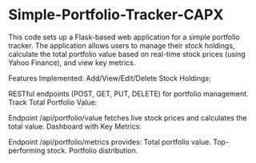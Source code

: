 # Simple-Portfolio-Tracker-CAPX
This code sets up a Flask-based web application for a simple portfolio tracker. The application allows users to manage their stock holdings, calculate the total portfolio value based on real-time stock prices (using Yahoo Finance), and view key metrics.

Features Implemented:
Add/View/Edit/Delete Stock Holdings:

RESTful endpoints (POST, GET, PUT, DELETE) for portfolio management.
Track Total Portfolio Value:

Endpoint /api/portfolio/value fetches live stock prices and calculates the total value.
Dashboard with Key Metrics:

Endpoint /api/portfolio/metrics provides:
Total portfolio value.
Top-performing stock.
Portfolio distribution.
